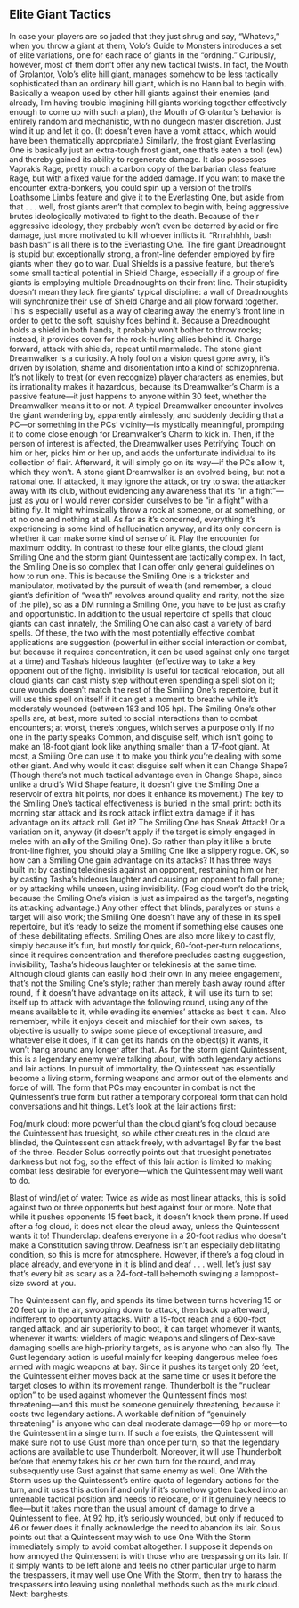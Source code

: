 ## Elite Giant Tactics

In case your players are so jaded that they just shrug and say, “Whatevs,” when you throw a giant at them, Volo’s Guide to Monsters introduces a set of elite variations, one for each race of giants in the “ordning.” Curiously, however, most of them don’t offer any new tactical twists.
In fact, the Mouth of Grolantor, Volo’s elite hill giant, manages somehow to be less tactically sophisticated than an ordinary hill giant, which is no Hannibal to begin with. Basically a weapon used by other hill giants against their enemies (and already, I’m having trouble imagining hill giants working together effectively enough to come up with such a plan), the Mouth of Grolantor’s behavior is entirely random and mechanistic, with no dungeon master discretion. Just wind it up and let it go. (It doesn’t even have a vomit attack, which would have been thematically appropriate.)
Similarly, the frost giant Everlasting One is basically just an extra-tough frost giant, one that’s eaten a troll (ew) and thereby gained its ability to regenerate damage. It also possesses Vaprak’s Rage, pretty much a carbon copy of the barbarian class feature Rage, but with a fixed value for the added damage. If you want to make the encounter extra-bonkers, you could spin up a version of the troll’s Loathsome Limbs feature and give it to the Everlasting One, but aside from that . . . well, frost giants aren’t that complex to begin with, being aggressive brutes ideologically motivated to fight to the death. Because of their aggressive ideology, they probably won’t even be deterred by acid or fire damage, just more motivated to kill whoever inflicts it. “Rrrrahhhh, bash bash bash” is all there is to the Everlasting One.
The fire giant Dreadnought is stupid but exceptionally strong, a front-line defender employed by fire giants when they go to war. Dual Shields is a passive feature, but there’s some small tactical potential in Shield Charge, especially if a group of fire giants is employing multiple Dreadnoughts on their front line. Their stupidity doesn’t mean they lack fire giants’ typical discipline: a wall of Dreadnoughts will synchronize their use of Shield Charge and all plow forward together. This is especially useful as a way of clearing away the enemy’s front line in order to get to the soft, squishy foes behind it. Because a Dreadnought holds a shield in both hands, it probably won’t bother to throw rocks; instead, it provides cover for the rock-hurling allies behind it. Charge forward, attack with shields, repeat until marmalade.
The stone giant Dreamwalker is a curiosity. A holy fool on a vision quest gone awry, it’s driven by isolation, shame and disorientation into a kind of schizophrenia. It’s not likely to treat (or even recognize) player characters as enemies, but its irrationality makes it hazardous, because its Dreamwalker’s Charm is a passive feature—it just happens to anyone within 30 feet, whether the Dreamwalker means it to or not.
A typical Dreamwalker encounter involves the giant wandering by, apparently aimlessly, and suddenly deciding that a PC—or something in the PCs’ vicinity—is mystically meaningful, prompting it to come close enough for Dreamwalker’s Charm to kick in. Then, if the person of interest is affected, the Dreamwalker uses Petrifying Touch on him or her, picks him or her up, and adds the unfortunate individual to its collection of flair. Afterward, it will simply go on its way—if the PCs allow it, which they won’t.
A stone giant Dreamwalker is an evolved being, but not a rational one. If attacked, it may ignore the attack, or try to swat the attacker away with its club, without evidencing any awareness that it’s “in a fight”—just as you or I would never consider ourselves to be “in a fight” with a biting fly. It might whimsically throw a rock at someone, or at something, or at no one and nothing at all. As far as it’s concerned, everything it’s experiencing is some kind of hallucination anyway, and its only concern is whether it can make some kind of sense of it. Play the encounter for maximum oddity.
In contrast to these four elite giants, the cloud giant Smiling One and the storm giant Quintessent are tactically complex. In fact, the Smiling One is so complex that I can offer only general guidelines on how to run one. This is because the Smiling One is a trickster and manipulator, motivated by the pursuit of wealth (and remember, a cloud giant’s definition of “wealth” revolves around quality and rarity, not the size of the pile), so as a DM running a Smiling One, you have to be just as crafty and opportunistic.
In addition to the usual repertoire of spells that cloud giants can cast innately, the Smiling One can also cast a variety of bard spells. Of these, the two with the most potentially effective combat applications are suggestion (powerful in either social interaction or combat, but because it requires concentration, it can be used against only one target at a time) and Tasha’s hideous laughter (effective way to take a key opponent out of the fight). Invisibility is useful for tactical relocation, but all cloud giants can cast misty step without even spending a spell slot on it; cure wounds doesn’t match the rest of the Smiling One’s repertoire, but it will use this spell on itself if it can get a moment to breathe while it’s moderately wounded (between 183 and 105 hp).
The Smiling One’s other spells are, at best, more suited to social interactions than to combat encounters; at worst, there’s tongues, which serves a purpose only if no one in the party speaks Common, and disguise self, which isn’t going to make an 18-foot giant look like anything smaller than a 17-foot giant. At most, a Smiling One can use it to make you think you’re dealing with some other giant. And why would it cast disguise self when it can Change Shape? (Though there’s not much tactical advantage even in Change Shape, since unlike a druid’s Wild Shape feature, it doesn’t give the Smiling One a reservoir of extra hit points, nor does it enhance its movement.)
The key to the Smiling One’s tactical effectiveness is buried in the small print: both its morning star attack and its rock attack inflict extra damage if it has advantage on its attack roll. Get it? The Smiling One has Sneak Attack! Or a variation on it, anyway (it doesn’t apply if the target is simply engaged in melee with an ally of the Smiling One). So rather than play it like a brute front-line fighter, you should play a Smiling One like a slippery rogue.
OK, so how can a Smiling One gain advantage on its attacks? It has three ways built in: by casting telekinesis against an opponent, restraining him or her; by casting Tasha’s hideous laughter and causing an opponent to fall prone; or by attacking while unseen, using invisibility. (Fog cloud won’t do the trick, because the Smiling One’s vision is just as impaired as the target’s, negating its attacking advantage.) Any other effect that blinds, paralyzes or stuns a target will also work; the Smiling One doesn’t have any of these in its spell repertoire, but it’s ready to seize the moment if something else causes one of these debilitating effects. Smiling Ones are also more likely to cast fly, simply because it’s fun, but mostly for quick, 60-foot-per-turn relocations, since it requires concentration and therefore precludes casting suggestion, invisibility, Tasha’s hideous laughter or telekinesis at the same time.
Although cloud giants can easily hold their own in any melee engagement, that’s not the Smiling One’s style; rather than merely bash away round after round, if it doesn’t have advantage on its attack, it will use its turn to set itself up to attack with advantage the following round, using any of the means available to it, while evading its enemies’ attacks as best it can. Also remember, while it enjoys deceit and mischief for their own sakes, its objective is usually to swipe some piece of exceptional treasure, and whatever else it does, if it can get its hands on the object(s) it wants, it won’t hang around any longer after that.
As for the storm giant Quintessent, this is a legendary enemy we’re talking about, with both legendary actions and lair actions. In pursuit of immortality, the Quintessent has essentially become a living storm, forming weapons and armor out of the elements and force of will. The form that PCs may encounter in combat is not the Quintessent’s true form but rather a temporary corporeal form that can hold conversations and hit things.
Let’s look at the lair actions first:

Fog/murk cloud: more powerful than the cloud giant’s fog cloud because the Quintessent has truesight, so while other creatures in the cloud are blinded, the Quintessent can attack freely, with advantage! By far the best of the three. Reader Solus correctly points out that truesight penetrates darkness but not fog, so the effect of this lair action is limited to making combat less desirable for everyone—which the Quintessent may well want to do.

Blast of wind/jet of water: Twice as wide as most linear attacks, this is solid against two or three opponents but best against four or more. Note that while it pushes opponents 15 feet back, it doesn’t knock them prone. If used after a fog cloud, it does not clear the cloud away, unless the Quintessent wants it to!
Thunderclap: deafens everyone in a 20-foot radius who doesn’t make a Constitution saving throw. Deafness isn’t an especially debilitating condition, so this is more for atmosphere. However, if there’s a fog cloud in place already, and everyone in it is blind and deaf . . . well, let’s just say that’s every bit as scary as a 24-foot-tall behemoth swinging a lamppost-size sword at you.

The Quintessent can fly, and spends its time between turns hovering 15 or 20 feet up in the air, swooping down to attack, then back up afterward, indifferent to opportunity attacks. With a 15-foot reach and a 600-foot ranged attack, and air superiority to boot, it can target whomever it wants, whenever it wants: wielders of magic weapons and slingers of Dex-save damaging spells are high-priority targets, as is anyone who can also fly.
The Gust legendary action is useful mainly for keeping dangerous melee foes armed with magic weapons at bay. Since it pushes its target only 20 feet, the Quintessent either moves back at the same time or uses it before the target closes to within its movement range.
Thunderbolt is the “nuclear option” to be used against whomever the Quintessent finds most threatening—and this must be someone genuinely threatening, because it costs two legendary actions. A workable definition of “genuinely threatening” is anyone who can deal moderate damage—69 hp or more—to the Quintessent in a single turn. If such a foe exists, the Quintessent will make sure not to use Gust more than once per turn, so that the legendary actions are available to use Thunderbolt. Moreover, it will use Thunderbolt before that enemy takes his or her own turn for the round, and may subsequently use Gust against that same enemy as well.
One With the Storm uses up the Quintessent’s entire quota of legendary actions for the turn, and it uses this action if and only if it’s somehow gotten backed into an untenable tactical position and needs to relocate, or if it genuinely needs to flee—but it takes more than the usual amount of damage to drive a Quintessent to flee. At 92 hp, it’s seriously wounded, but only if reduced to 46 or fewer does it finally acknowledge the need to abandon its lair. Solus points out that a Quintessent may wish to use One With the Storm immediately simply to avoid combat altogether. I suppose it depends on how annoyed the Quintessent is with those who are trespassing on its lair. If it simply wants to be left alone and feels no other particular urge to harm the trespassers, it may well use One With the Storm, then try to harass the trespassers into leaving using nonlethal methods such as the murk cloud.
Next: barghests.
